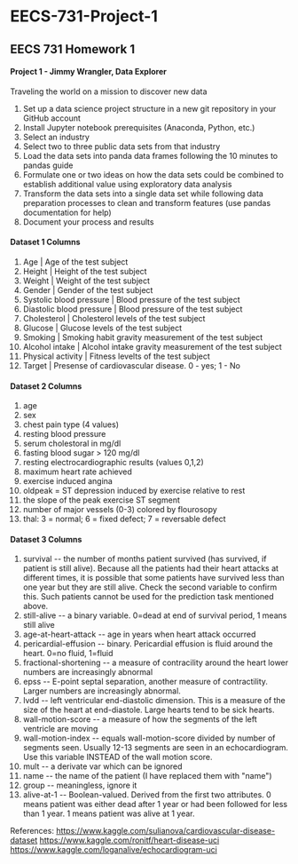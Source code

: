 # EECS-731-Project-1
## EECS 731 Homework 1  

#### Project 1 - Jimmy Wrangler, Data Explorer
Traveling the world on a mission to discover new data
1. Set up a data science project structure in a new git repository in your GitHub account
2. Install Jupyter notebook prerequisites (Anaconda, Python, etc.)
3. Select an industry
4. Select two to three public data sets from that industry
5. Load the data sets into panda data frames following the 10 minutes to pandas guide
6. Formulate one or two ideas on how the data sets could be combined to establish additional value using exploratory data analysis
7. Transform the data sets into a single data set while following data preparation processes to clean and transform features (use pandas documentation for help)
8. Document your process and results

#### Dataset 1 Columns
1. Age         | Age of the test subject
2. Height      | Height of the test subject
3. Weight      | Weight of the test subject
4. Gender      | Gender of the test subject
5. Systolic blood pressure   | Blood pressure of the test subject
6. Diastolic blood pressure  | Blood pressure of the test subject
7. Cholesterol | Cholesterol levels of the test subject
8. Glucose     | Glucose levels of the test subject
9. Smoking     | Smoking habit gravity measurement of the test subject
10. Alcohol intake    | Alcohol intake gravity measurement of the test subject
11. Physical activity | Fitness levelts of the test subject
12. Target | Presense of cardiovascular disease. 0 - yes; 1 - No

#### Dataset 2 Columns
1. age
2. sex
3. chest pain type (4 values)
4. resting blood pressure
5. serum cholestoral in mg/dl
6. fasting blood sugar > 120 mg/dl
7. resting electrocardiographic results (values 0,1,2)
8. maximum heart rate achieved
9. exercise induced angina
10. oldpeak = ST depression induced by exercise relative to rest
11. the slope of the peak exercise ST segment
12. number of major vessels (0-3) colored by flourosopy
13. thal: 3 = normal; 6 = fixed defect; 7 = reversable defect

#### Dataset 3 Columns
1. survival -- the number of months patient survived (has survived, if patient is still alive). Because all the patients had their heart attacks at different times, it is possible that some patients have survived less than one year but they are still alive. Check the second variable to confirm this. Such patients cannot be used for the prediction task mentioned above.
2. still-alive -- a binary variable. 0=dead at end of survival period, 1 means still alive
3. age-at-heart-attack -- age in years when heart attack occurred
4. pericardial-effusion -- binary. Pericardial effusion is fluid around the heart. 0=no fluid, 1=fluid
5. fractional-shortening -- a measure of contracility around the heart lower numbers are increasingly abnormal
6. epss -- E-point septal separation, another measure of contractility. Larger numbers are increasingly abnormal.
7. lvdd -- left ventricular end-diastolic dimension. This is a measure of the size of the heart at end-diastole. Large hearts tend to be sick hearts.
8. wall-motion-score -- a measure of how the segments of the left ventricle are moving
9. wall-motion-index -- equals wall-motion-score divided by number of segments seen. Usually 12-13 segments are seen in an echocardiogram. Use this variable INSTEAD of the wall motion score.
10. mult -- a derivate var which can be ignored
11. name -- the name of the patient (I have replaced them with "name")
12. group -- meaningless, ignore it
13. alive-at-1 -- Boolean-valued. Derived from the first two attributes. 0 means patient was either dead after 1 year or had been followed for less than 1 year. 1 means patient was alive at 1 year.



References:
https://www.kaggle.com/sulianova/cardiovascular-disease-dataset 
https://www.kaggle.com/ronitf/heart-disease-uci
https://www.kaggle.com/loganalive/echocardiogram-uci
